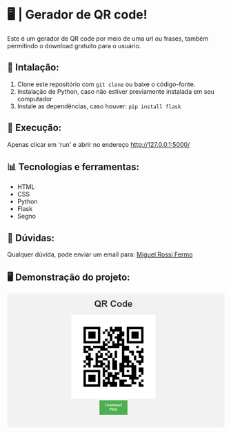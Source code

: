 # 🖥️ | Gerador de QR code!

Este é um gerador de QR code por meio de uma url ou frases, também permitindo o download gratuito para o usuário.

## 🔧 Intalação:
1. Clone este repositório com `git clone` ou baixe o código-fonte.
2. Instalação de Python, caso não estiver previamente instalada em seu computador
3. Instale as dependências, caso houver: `pip install flask`

## 🚀 Execução:
Apenas clicar em 'run' e abrir no endereço http://127.0.0.1:5000/

## 📊 Tecnologias e ferramentas:
- HTML
- CSS
- Python
- Flask
- Segno

## 📩 Dúvidas:

Qualquer dúvida, pode enviar um email para: [Miguel Rossi Fermo](mailto:miguelrossifermo05@gmail.com)

## 🖥️ Demonstração do projeto:
![1723739297903](image/README/1723739297903.png)